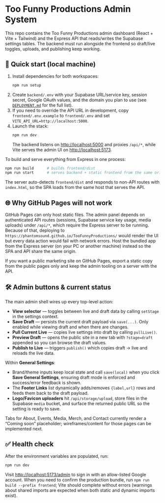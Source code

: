 # Too Funny Productions Admin System

This repo contains the Too Funny Productions admin dashboard (React + Vite + Tailwind) and the Express API that reads/writes the Supabase settings tables. The backend must run alongside the frontend so draft/live toggles, uploads, and publishing keep working.

## 🚀 Quick start (local machine)

1. Install dependencies for both workspaces:
   ```bash
   npm run setup
   ```
2. Create `backend/.env` with your Supabase URL/service key, session secret, Google OAuth values, and the domain you plan to use (see [`DEPLOYMENT.md`](DEPLOYMENT.md) for the full list).
3. If you need to override the API URL in development, copy `frontend/.env.example` to `frontend/.env` and set `VITE_API_URL=http://localhost:5000`.
4. Launch the stack:
   ```bash
   npm run dev
   ```
   The backend listens on <http://localhost:5000> and proxies `/api/*`, while Vite serves the admin UI on <http://localhost:5173>.

To build and serve everything from Express in one process:
```bash
npm run build      # builds frontend/dist
npm run start      # serves backend + static frontend from the same origin
```
The server auto-detects `frontend/dist` and responds to non-API routes with `index.html`, so the SPA loads from the same host that serves the API.

## 🌐 Why GitHub Pages will not work

GitHub Pages can only host static files. The admin panel depends on authenticated API routes (sessions, Supabase service key usage, media uploads) under `/api/*`, which require the Express server to be running. Because of that, deploying to `https://phantomsound.github.io/TooFunnyProductions/` would render the UI but every data action would fail with network errors. Host the bundled app from the Express server (on your PC or another machine) instead so the SPA and API share the same origin.

If you want a public marketing site on GitHub Pages, export a static copy from the public pages only and keep the admin tooling on a server with the API.

## 🛠️ Admin buttons & current status

The main admin shell wires up every top-level action:

- **View selector** — toggles between live and draft data by calling `setStage` in the settings context.
- **Save Draft** — persists the current draft payload via `save(...)`. Only enabled while viewing draft and when there are changes.
- **Pull Current Live** — copies live settings into draft by calling `pullLive()`.
- **Preview Draft** — opens the public site in a new tab with `?stage=draft` appended so you can browse the draft values.
- **Publish to Live** — triggers `publish()` which copies draft → live and reloads the live data.

Within **General Settings**:

- Brand/theme inputs keep local state and call `save(local)` when you click **Save General Settings**, ensuring draft mode is enforced and success/error feedback is shown.
- The **Footer Links** list dynamically adds/removes `{label,url}` rows and feeds them back to the draft payload.
- **Logo/Favicon uploaders** hit `/api/storage/upload`, store files in the Supabase `media` bucket, and surface the returned public URL so the setting is ready to save.

Tabs for About, Events, Media, Merch, and Contact currently render a “Coming soon” placeholder; wireframes/content for those pages can be implemented next.

## ✅ Health check

After the environment variables are populated, run:
```bash
npm run dev
```
Visit <http://localhost:5173/admin> to sign in with an allow-listed Google account. When you need to confirm the production bundle, run `npm run build --prefix frontend`; Vite should complete without errors (warnings about shared imports are expected when both static and dynamic imports exist).
